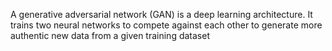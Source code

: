 A generative adversarial network (GAN) is a deep learning architecture. It trains two neural networks to compete against each other to generate more authentic new data from a given training dataset
